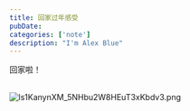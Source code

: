 ```yaml
---
title: 回家过年感受
pubDate:
categories: ['note']
description: "I'm Alex Blue"
---
```


回家啦！<br><br>

![ls1KanynXM_5NHbu2W8HEuT3xKbdv3.png](./attachments/bafybeihfihiouy3q7tenld4p7xppfqnsrk5p5qwyvmeph6yo24uji3sele)
